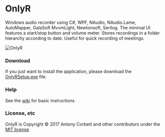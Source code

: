 # OnlyR

Windows audio recorder using C#, WPF, NAudio, NAudio.Lame, AutoMapper, GalaSoft MvvmLight, Newtonsoft, Serilog. The minimal UI features a start/stop button and volume meter. Stores recordings in a folder hierarchy according to date. Useful for quick recording of meetings.

<img src="http://cv8.org.uk/soundbox/OnlyR/Images/OnlyR01.png" alt="OnlyR"> 

### Download

If you just want to install the application, please download the [OnlyRSetup.exe](https://github.com/AntonyCorbett/OnlyR/releases/latest) file.

### Help

See the [wiki](https://github.com/AntonyCorbett/OnlyR/wiki) for basic instructions.

### License, etc

OnlyR is Copyright &copy; 2017 Antony Corbett and other contributors under the [MIT license](LICENSE).
